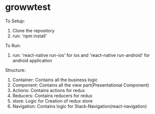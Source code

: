 # growwtest


To Setup:
1. Clone the repository
2. run: 'npm install'

To Run: 
1. run: 'react-native run-ios' for ios and 'react-native run-android' for android application


Structure: 

1. Container: Contains all the business logic
2. Component: Contains all the view part(Presentational Component)
3. Actions: Contains actions for redux
4. Reducers: Contains reducers for redux
5. store: Logic for Creation of redux store
6. Navigation: Contains logic for Stack-Navigation(react-navigation)

